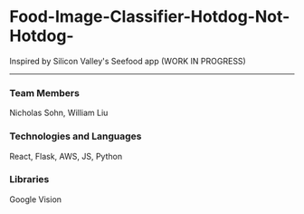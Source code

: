 # Food-Image-Classifier-Hotdog-Not-Hotdog-
Inspired by Silicon Valley's Seefood app (WORK IN PROGRESS)

<hr>

### Team Members
Nicholas Sohn, William Liu

### Technologies and Languages
React, Flask, AWS, JS, Python

### Libraries
Google Vision
